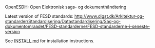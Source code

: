 OpenESDH: Open Elektronisk sags- og dokumenthåndtering

Latest version of FESD standards:
http://www.digst.dk/Arkitektur-og-standarder/Standardisering/Datastandardisering/Sag-og-dokumentomraadet/FESD-standarderne/FESD-standarderne-i-seneste-version

See [INSTALL.md](INSTALL.md) for installation instructions.
